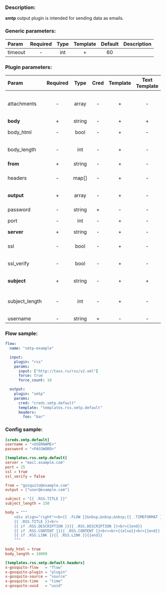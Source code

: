 ### Description:

**smtp** output plugin is intended for sending data as emails.


### Generic parameters:

| Param     | Required   | Type   | Template   | Default   | Description   |
| :-------- | :--------: | :----: | :--------: | :-------: | :------------ |
| timeout   | -          | int    | +          | 60        |               |


### Plugin parameters:

| Param            | Required   | Type     | Cred   | Template   | Text Template   | Default   | Example                  | Description                                                                                                  |
| :--------------- | :--------: | :------: | :----: | :--------: | :-------------: | :-------: | :----------------------: | :----------------------------------------------------------------------------------------------------------- |
| attachments      | -          | array    | -      | +          | -               | []        | ["data.array0"]          | List of [DataItem](https://github.com/livelace/gosquito/blob/master/docs/data.md) fields with files paths.   |
| **body**         | +          | string   | -      | +          | +               | ""        | "{{.RSS.CONTENT}}"       | Email body.                                                                                                  |
| body_html        | -          | bool     | -      | +          | -               | true      | false                    | Send body as HTML.                                                                                           |
| body_length      | -          | int      | -      | +          | -               | 10000     | 1000                     | Maximum body length in letters.                                                                              |
| **from**         | +          | string   | -      | +          | -               | ""        | "gosquito@example.com"   | Email from.                                                                                                  |
| headers          | -          | map[]    | -      | +          | -               | map[]     | see example              | Dynamic list of email headers.                                                                               |
| **output**       | +          | array    | -      | +          | -               | []        | ["user1@example.com"]    | List of recipients.                                                                                          |
| password         | -          | string   | +      | -          | -               | ""        | ""                       | SMTP password.                                                                                               |
| port             | -          | int      | -      | +          | -               | 25        | 465                      | SMTP port.                                                                                                   |
| **server**       | +          | string   | -      | +          | -               | ""        | "mail.example.com"       | SMTP server.                                                                                                 |
| ssl              | -          | bool     | -      | +          | -               | false     | true                     | Use SSL for connection.                                                                                      |
| ssl_verify       | -          | bool     | -      | +          | -               | true      | false                    | Verify server certificate.                                                                                   |
| **subject**      | +          | string   | -      | +          | +               | ""        | "{{.TWITTER.TEXT}}"      | Email subject.                                                                                               |
| subject_length   | -          | int      | -      | +          | -               | 100       | 300                      | Maximum subject length in letters.                                                                           |
| username         | -          | string   | +      | -          | -               | ""        | ""                       | SMTP user.                                                                                                   |


### Flow sample:

```yaml
flow:
  name: "smtp-example"

  input:
    plugin: "rss"
    params:
      input: ["http://tass.ru/rss/v2.xml"]
      force: true
      force_count: 10

  output:
    plugin: "smtp"
    params:
      cred: "creds.smtp.default"
      template: "templates.rss.smtp.default"
      headers:
        foo: "bar"
```

### Config sample:

```toml
[creds.smtp.default]
username = "<USERNAME>"
password = "<PASSWORD>"

[templates.rss.smtp.default]
server = "mail.example.com"
port = 25
ssl = true
ssl_verify = false

from = "gosquito@example.com"
output = ["user@example.com"]

subject = "{{ .RSS.TITLE }}"
subject_length = 150

body = """
    <div align="right"><b>{{ .FLOW }}&nbsp;&nbsp;&nbsp;{{ .TIMEFORMAT }}</b></div>
    {{ .RSS.TITLE }}<br>
    {{ if .RSS.DESCRIPTION }}{{ .RSS.DESCRIPTION }}<br>{{end}}
    {{ if .RSS.CONTENT }}{{ .RSS.CONTENT }}<br><br>{{else}}<br>{{end}}
    {{ if .RSS.LINK }}{{ .RSS.LINK }}{{end}}
    """
    
body_html = true
body_length = 10000

[templates.rss.smtp.default.headers]
x-gosquito-flow   = "flow"
x-gosquito-plugin = "plugin"
x-gosquito-source = "source"
x-gosquito-time   = "time"
x-gosquito-uuid   = "uuid"
```

